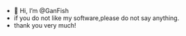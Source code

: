 - 👋 Hi, I’m @GanFish
- if you do not like my software,please do not say anything.
- thank you very much!
